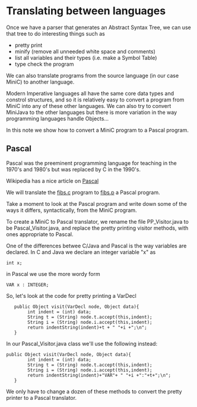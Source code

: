 # Translating between languages
Once we have a parser that generates an Abstract Syntax Tree, we can use that tree to do interesting things such as
* pretty print
* minify (remove all unneeded white space and comments)
* list all variables and their types (i.e. make a Symbol Table)
* type check the program

We can also translate programs from the source language (in our case MiniC) to another language.

Modern Imperative languages all have the same core data types and constrol structures, and so it is
relatively easy to convert a program from MiniC into any of these other languages.  We can also try to
convert MiniJava to the other languages but there is more variation in the way programming languages handle
Objects...

In this note we show how to convert a MiniC program to a Pascal program.

## Pascal
Pascal was the preeminent programming language for teaching in the 1970's and 1980's but was replaced by C in the 1990's.

Wikipedia has a nice article on [Pascal](https://en.wikipedia.org/wiki/Pascal_(programming_language))

We will translate the [fibs.c](./tests/fibs.c) program to [fibs.p](./tests/fibs.p) a Pascal program.

Take a moment to look at the Pascal program and write down some of the ways it differs, syntactically, from the MiniC program.

To create a MiniC to Pascal translator, we rename the file PP_Visitor.java to be Pascal_Visitor.java, and replace the
pretty printing visitor methods, with ones appropriate to Pascal.

One of the differences betwee C/Java and Pascal is the way variables are declared. In C and Java we declare an integer variable "x" as 
```
int x;
```
in Pascal we use the more wordy form
```
VAR x : INTEGER;
```
So, let's look at the code for pretty printing a VarDecl
```
   public Object visit(VarDecl node, Object data){
        int indent = (int) data; 
        String t = (String) node.t.accept(this,indent);
        String i = (String) node.i.accept(this,indent);
        return indentString(indent)+t + " "+i +";\n";
   }
```
In our Pascal_Visitor.java class we'll use the following instead:
```
public Object visit(VarDecl node, Object data){
        int indent = (int) data; 
        String t = (String) node.t.accept(this,indent);
        String i = (String) node.i.accept(this,indent);
        return indentString(indent)+"VAR"+ " "+i +":"+t+";\n";
   }
```
We only have to change a dozen of these methods to convert the pretty printer to a Pascal translator.



